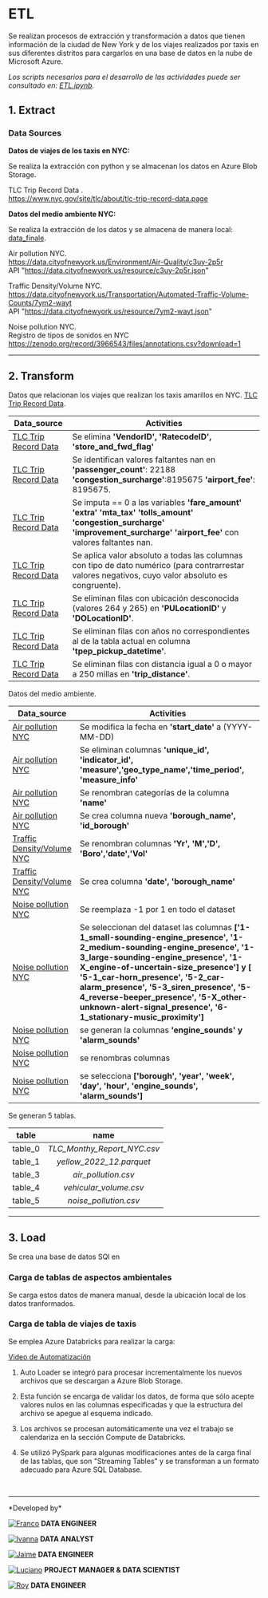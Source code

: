 # <h1> ETL </h1> 

Se realizan procesos de extracción y transformación a datos que tienen información de la ciudad de New York y de los viajes realizados por taxis en sus diferentes distritos para cargarlos en una base de datos en la nube de Microsoft Azure. 

*Los scripts necesarios para el desarrollo de las actividades puede ser consultado en: [ETL.ipynb](https://github.com/francomyburg/Proyecto_grupal_DS/blob/main/1.ETL/ETL-Databricks.ipynb).*

## 1. Extract

### Data Sources

**Datos de viajes de los taxis en NYC:**<br>

Se realiza la extracción con python y se almacenan los datos en Azure Blob Storage.<br>

TLC Trip Record Data .<br>
https://www.nyc.gov/site/tlc/about/tlc-trip-record-data.page <br>


**Datos del medio ambiente NYC:**<br>

Se realiza la extracción de los datos y se almacena de manera local: [data_finale](https://github.com/francomyburg/Proyecto_grupal_DS/tree/main/data/finale_dataset).

Air pollution NYC.<br>
https://data.cityofnewyork.us/Environment/Air-Quality/c3uy-2p5r<br>
API "https://data.cityofnewyork.us/resource/c3uy-2p5r.json"

Traffic Density/Volume NYC.<br>
https://data.cityofnewyork.us/Transportation/Automated-Traffic-Volume-Counts/7ym2-wayt <br>
API "https://data.cityofnewyork.us/resource/7ym2-wayt.json"

Noise pollution NYC.<br>
Registro de tipos de sonidos en NYC https://zenodo.org/record/3966543/files/annotations.csv?download=1<br>

<hr>

## 2. Transform

Datos que relacionan los viajes que realizan los taxis amarillos en NYC. [TLC Trip Record Data](https://www.nyc.gov/site/tlc/about/tlc-trip-record-data.page).

| **Data_source** | **Activities** |
|---|---|
| [TLC Trip Record   Data](https://www.nyc.gov/site/tlc/about/tlc-trip-record-data.page) | Se elimina **'VendorID', 'RatecodeID', 'store_and_fwd_flag'** |
| [TLC Trip Record   Data](https://www.nyc.gov/site/tlc/about/tlc-trip-record-data.page) | Se   identifican valores faltantes nan en **'passenger_count'**: 22188   **'congestion_surcharge'**:8195675 **'airport_fee'**: 8195675. |
| [TLC Trip Record   Data](https://www.nyc.gov/site/tlc/about/tlc-trip-record-data.page) | Se   imputa == 0 a las variables **'fare_amount'** **'extra'** **'mta_tax'** **'tolls_amount'** **'congestion_surcharge'** **'improvement_surcharge'** **'airport_fee'** con   valores faltantes nan. |
| [TLC Trip Record   Data](https://www.nyc.gov/site/tlc/about/tlc-trip-record-data.page) | Se aplica valor absoluto a todas las columnas con tipo de dato numérico (para contrarrestar valores negativos, cuyo valor absoluto es congruente).|
| [TLC Trip Record   Data](https://www.nyc.gov/site/tlc/about/tlc-trip-record-data.page) | Se eliminan filas con ubicación desconocida (valores 264 y 265) en **'PULocationID'** y **'DOLocationID'**.|
| [TLC Trip Record   Data](https://www.nyc.gov/site/tlc/about/tlc-trip-record-data.page) | Se eliminan filas con años no correspondientes al de la tabla actual en columna **'tpep_pickup_datetime'**.|
| [TLC Trip Record   Data](https://www.nyc.gov/site/tlc/about/tlc-trip-record-data.page) | Se eliminan filas con distancia igual a 0 o mayor a 250 millas en **'trip_distance'**.|

Datos del medio ambiente.<br>

| **Data_source** | **Activities** |
|---|---|
| [Air pollution   NYC](     https://data.cityofnewyork.us/resource/c3uy-2p5r.json) | Se   modifica la fecha en **'start_date'** a (YYYY-MM-DD) |
| [Air pollution   NYC](     https://data.cityofnewyork.us/resource/c3uy-2p5r.json) | Se   eliminan columnas **'unique_id', 'indicator_id',   'measure','geo_type_name','time_period', 'measure_info'** |
| [Air pollution   NYC](     https://data.cityofnewyork.us/resource/c3uy-2p5r.json) | Se   renombran categorías de la columna **'name'** |
| [Air pollution   NYC](     https://data.cityofnewyork.us/resource/c3uy-2p5r.json) | Se   crea columna nueva **'borough_name', 'id_borough'** |
| [Traffic   Density/Volume   NYC](https://data.cityofnewyork.us/resource/7ym2-wayt.json) | Se   renombran columnas **'Yr', 'M','D', 'Boro','date','Vol'** |
| [Traffic   Density/Volume   NYC](https://data.cityofnewyork.us/resource/7ym2-wayt.json) | Se   crea columna **'date',   'borough_name'** |
| [Noise   pollution NYC](      https://zenodo.org/record/3966543/files/annotations.csv?download=1) | Se reemplaza -1 por 1 en todo el   dataset |
| [Noise   pollution NYC](      https://zenodo.org/record/3966543/files/annotations.csv?download=1) | Se seleccionan del dataset las   columnas **['1-1_small-sounding-engine_presence',  '1-2_medium-sounding-engine_presence',  '1-3_large-sounding-engine_presence',   '1-X_engine-of-uncertain-size_presence'] y   [ '5-1_car-horn_presence', '5-2_car-alarm_presence',   '5-3_siren_presence',     '5-4_reverse-beeper_presence', '5-X_other-unknown-alert-signal_presence',   '6-1_stationary-music_proximity']** |
| [Noise   pollution NYC](      https://zenodo.org/record/3966543/files/annotations.csv?download=1) | se generan la columnas   **'engine_sounds' y 'alarm_sounds'** |
| [Noise   pollution NYC](      https://zenodo.org/record/3966543/files/annotations.csv?download=1) | se renombras columnas |
| [Noise   pollution NYC](      https://zenodo.org/record/3966543/files/annotations.csv?download=1) | se selecciona **['borough',   'year', 'week', 'day', 'hour', 'engine_sounds', 'alarm_sounds']** |

Se generan 5 tablas.<br>

| **table** | **name** |
|:---:|:---:|
| table_0 | _TLC_Monthy_Report_NYC.csv_ |
| table_1 | _yellow_2022_12.parquet_ |
| table_3 | _air_pollution.csv_ |
| table_4 | _vehicular_volume.csv_ |
| table_5 | _noise_pollution.csv_ |

<hr>

## 3. Load

Se crea una base de datos SQl en 

### Carga de tablas de aspectos ambientales

Se carga estos datos de manera manual, desde la ubicación local de los datos tranformados.

### Carga de tabla de viajes de taxis

Se emplea Azure Databricks para realizar la carga:<br>

[Video de Automatización](https://www.youtube.com/watch?v=4nu3QpO49Kw)

1. Auto Loader se integró para procesar incrementalmente los nuevos archivos que se descargan a Azure Blob Storage. 

2. Esta función se encarga de validar los datos, de forma que sólo acepte valores nulos en las columnas especificadas y que la estructura del archivo se apegue al esquema indicado.

3. Los archivos se procesan automáticamente una vez el trabajo se calendariza en la sección Compute de Databricks.

4. Se utilizó PySpark para algunas modificaciones antes de la carga final de las tablas, que son "Streaming Tables" y se transforman a un formato adecuado para Azure SQL Database.

 <br>

<hr>
*Developed by*

<a href="https://www.linkedin.com/in/franco-jonas-myburg-6095b8255/"><img alt="Franco" title="Connect with Franco" src="https://img.shields.io/badge/Franco Myburg-0077B5?style=flat&logo=Linkedin&logoColor=white"></a> **DATA ENGINEER**

<a href="https://www.linkedin.com/in/ivannagvdc/"><img alt="Ivanna" title="Connect with Ivanna" src="https://img.shields.io/badge/Ivanna Villa-0077B5?style=flat&logo=Linkedin&logoColor=white"></a> **DATA ANALYST**

<a href="https://www.linkedin.com/in/jospinoponce/"><img alt="Jaime" title="Connect with Jaime" src="https://img.shields.io/badge/Jaime Ospino-0077B5?style=flat&logo=Linkedin&logoColor=white"></a> **DATA ENGINEER**

<a href="https://www.linkedin.com/in/takticflow/"><img alt="Luciano" title="Connect with Luciano" src="https://img.shields.io/badge/Luciano Larrea-0077B5?style=flat&logo=Linkedin&logoColor=white"></a> **PROJECT MANAGER & DATA SCIENTIST**

<a href="https://www.linkedin.com/in/royquillca/"><img alt="Roy" title="Connect with Roy" src="https://img.shields.io/badge/Roy Quillca-0077B5?style=flat&logo=Linkedin&logoColor=white"></a> **DATA ENGINEER**




